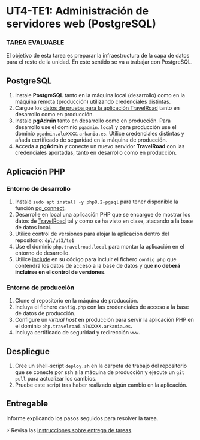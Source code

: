 # UT4-TE1: Administración de servidores web (PostgreSQL)

### TAREA EVALUABLE

El objetivo de esta tarea es preparar la infraestructura de la capa de datos para el resto de la unidad. En este sentido se va a trabajar con PostgreSQL.

## PostgreSQL

1. Instale **PostgreSQL** tanto en la máquina local (desarrollo) como en la máquina remota (producción) utilizando credenciales distintas.
2. Cargue los [datos de prueba para la aplicación TravelRoad](../README.md#carga-de-datos) tanto en desarrollo como en producción.
3. Instale **pgAdmin** tanto en desarrollo como en producción. Para desarrollo use el dominio `pgadmin.local` y para producción use el dominio `pgadmin.aluXXXX.arkania.es`. Utilice credenciales distintas y añada certificado de seguridad en la máquina de producción.
4. Acceda a **pgAdmin** y conecte un nuevo servidor **TravelRoad** con las credenciales aportadas, tanto en desarrollo como en producción.

## Aplicación PHP

### Entorno de desarrollo

1. Instale `sudo apt install -y php8.2-pgsql` para tener disponible la función [pg_connect](https://www.php.net/manual/es/function.pg-connect.php).
2. Desarrolle en local una aplicación PHP que se encargue de mostrar los datos de [TravelRoad](../README.md#travelroad) tal y como se ha visto en clase, atacando a la base de datos local.
3. Utilice control de versiones para alojar la aplicación dentro del repositorio: `dpl/ut3/te1`
4. Use el dominio `php.travelroad.local` para montar la aplicación en el entorno de desarrollo.
5. Utilice [include](https://www.php.net/manual/en/function.include.php) en su código para incluir el fichero `config.php` que contendrá los datos de acceso a la base de datos y que **no deberá incluirse en el control de versiones**.

### Entorno de producción

1. Clone el repositorio en la máquina de producción.
2. Incluya el fichero `config.php` con las credenciales de acceso a la base de datos de producción.
3. Configure un _virtual host_ en producción para servir la aplicación PHP en el dominio `php.travelroad.aluXXXX.arkania.es`.
4. Incluya certificado de seguridad y redirección `www`.

## Despliegue

1. Cree un shell-script `deploy.sh` en la carpeta de trabajo del repositorio que se conecte por ssh a la máquina de producción y ejecute un `git pull` para actualizar los cambios.
2. Pruebe este script tras haber realizado algún cambio en la aplicación.

## Entregable

Informe explicando los pasos seguidos para resolver la tarea.

⚡ Revisa las [instrucciones sobre entrega de tareas](../../ut0/assignment-deliveries.md).
